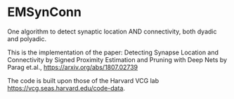 # EMSynConn
One algorithm to detect synaptic location AND connectivity, both dyadic and polyadic.

This is the implementation of the paper: Detecting Synapse Location and Connectivity by Signed Proximity Estimation and Pruning with Deep Nets by Parag et.al., https://arxiv.org/abs/1807.02739

The code is built upon those of the Harvard VCG lab https://vcg.seas.harvard.edu/code-data.
